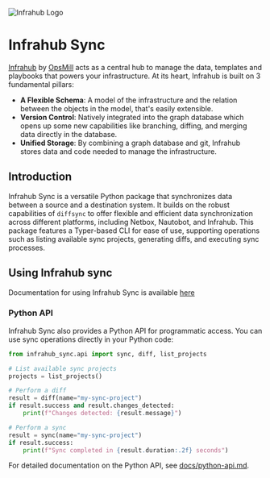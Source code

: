 <!-- markdownlint-disable -->
![Infrahub Logo](https://assets-global.website-files.com/657aff4a26dd8afbab24944b/657b0e0678f7fd35ce130776_Logo%20INFRAHUB.svg)
<!-- markdownlint-restore -->

# Infrahub Sync

[Infrahub](https://github.com/opsmill/infrahub) by [OpsMill](https://opsmill.com) acts as a central hub to manage the data, templates and playbooks that powers your infrastructure. At its heart, Infrahub is built on 3 fundamental pillars:

- **A Flexible Schema**: A model of the infrastructure and the relation between the objects in the model, that's easily extensible.
- **Version Control**: Natively integrated into the graph database which opens up some new capabilities like branching, diffing, and merging data directly in the database.
- **Unified Storage**: By combining a graph database and git, Infrahub stores data and code needed to manage the infrastructure.

## Introduction

Infrahub Sync is a versatile Python package that synchronizes data between a source and a destination system. It builds on the robust capabilities of `diffsync` to offer flexible and efficient data synchronization across different platforms, including Netbox, Nautobot, and Infrahub. This package features a Typer-based CLI for ease of use, supporting operations such as listing available sync projects, generating diffs, and executing sync processes.

## Using Infrahub sync

Documentation for using Infrahub Sync is available [here](https://docs.infrahub.app/sync/)

### Python API

Infrahub Sync also provides a Python API for programmatic access. You can use sync operations directly in your Python code:

```python
from infrahub_sync.api import sync, diff, list_projects

# List available sync projects
projects = list_projects()

# Perform a diff
result = diff(name="my-sync-project")
if result.success and result.changes_detected:
    print(f"Changes detected: {result.message}")

# Perform a sync
result = sync(name="my-sync-project")
if result.success:
    print(f"Sync completed in {result.duration:.2f} seconds")
```

For detailed documentation on the Python API, see [docs/python-api.md](docs/python-api.md).
